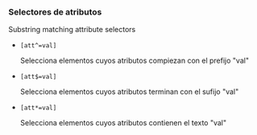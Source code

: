 ### Selectores de atributos

Substring matching attribute selectors

- ```[att^=val]```

    Selecciona elementos cuyos atributos compiezan con el prefijo "val"

- ```[att$=val]```

    Selecciona elementos cuyos atributos terminan con el sufijo "val"

- ```[att*=val]```

    Selecciona elementos cuyos atributos contienen el texto "val"
